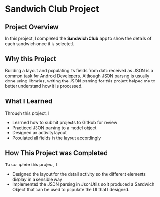 # Sandwich Club Project 

## Project Overview
In this project, I completed the **Sandwich Club** app to
show the details of each sandwich once it is selected.

## Why this Project

Building a layout and populating its fields from data received as JSON
is a common task for Android Developers. Although JSON parsing is usually
done using libraries, writing the JSON parsing for  this project
helped me to better understand how it is processed.

## What I Learned
Through this project, I
- Learned how to submit projects to GitHub for review
- Practiced JSON parsing to a model object
- Designed an activity layout
- Populated all fields in the layout accordingly

## How This Project was Completed 
To complete this project, I
- Designed the layout for the detail activity so the different elements display in a sensible way
- Implemented the JSON parsing in JsonUtils so it produced a Sandwich Object that can be used to populate the UI that I designed.

